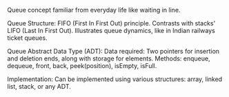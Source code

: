 
Queue concept familiar from everyday life like waiting in line.

Queue Structure:
    FIFO (First In First Out) principle.
    Contrasts with stacks' LIFO (Last In First Out).
    Illustrates queue dynamics, like in Indian railways ticket queues.

Queue Abstract Data Type (ADT):
    Data required: Two pointers for insertion and deletion ends, along with storage for elements.
    Methods: enqueue, dequeue, front, back, peek(position), isEmpty, isFull.

Implementation:
    Can be implemented using various structures: array, linked list, stack, or any ADT.